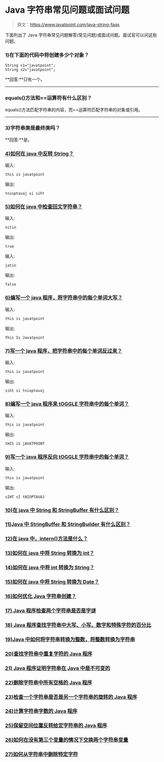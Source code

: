 # Java 字符串常见问题或面试问题

> 原文：<https://www.javatpoint.com/java-string-faqs>

下面列出了 Java 字符串常见问题解答(常见问题)或面试问题。面试官可以问这些问题。

### 1)在下面的代码中将创建多少个对象？

```
String s1="javatpoint";
String s2="javatpoint";

```

**回答:**只有一个。

* * *

### equals()方法和==运算符有什么区别？

equals()方法匹配字符串的内容，而==运算符匹配字符串的对象或引用。

* * *

### 3)字符串类是最终类吗？

**回答:**是。

### [4)如何在 java 中反转 String？](how-to-reverse-string-in-java)

输入:

```
this is javatpoint

```

输出:

```
tnioptavaj si siht

```

### [5)如何在 java 中检查回文字符串？](how-to-check-palindrome-string-in-java)

输入:

```
nitin

```

输出:

```
true

```

输入:

```
jatin

```

输出:

```
false

```

### [6)编写一个 java 程序，将字符串中的每个单词大写？](java-program-to-capitalize-each-word-in-string)

输入:

```
this is javatpoint

```

输出:

```
This Is Javatpoint

```

### [7)写一个 java 程序，把字符串中的每个单词反过来？](java-program-to-reverse-each-word-in-string)

输入:

```
this is javatpoint

```

输出:

```
siht si tnioptavaj

```

### [8)编写一个 java 程序来 tOGGLE 字符串中的每个单词？](java-program-to-toggle-each-word-in-string)

输入:

```
this is javatpoint

```

输出:

```
tHIS iS jAVATPOINT

```

### [9)写一个 java 程序反向 tOGGLE 字符串中的每个单词？](java-program-to-reverse-toggle-each-word-in-string)

输入:

```
this is javatpoint

```

输出:

```
sIHT sI tNIOPTAVAJ

```

### [10)在 java 中 String 和 StringBuffer 有什么区别？](difference-between-string-and-stringbuffer)

### [11)Java 中 StringBuffer 和 StringBuilder 有什么区别？](difference-between-stringbuffer-and-stringbuilder)

### [12)在 java 中，intern()方法是什么？](java-string-intern)

### [13)如何在 java 中将 String 转换为 int？](java-string-to-int)

### [14)如何在 java 中将 int 转换为 String？](java-int-to-string)

### [15)如何在 java 中将 String 转换为 Date？](java-string-to-date)

### [16)如何优化 Java 字符串创建？](how-to-optimize-java-string-creation)

### [17) Java 程序检查两个字符串是否是字谜](java-program-to-check-whether-two-strings-are-anagram-or-not)

### [18) Java 程序查找字符串中大写、小写、数字和特殊字符的百分比](java-program-to-find-percentage-of-uppercase-lowercase-digits-and-special-characters)

### [19)Java 中如何将字符串转换为整数，将整数转换为字符串](how-to-convert-string-to-integer-and-integer-to-string-in-java)

### [20)查找字符串中重复字符的 Java 程序](java-program-to-find-duplicate-characters-in-a-string)

### [21) Java 程序证明字符串在 Java 中是不可变的](java-program-to-prove-that-strings-are-immutable-in-java)

### [22)删除字符串中所有空格的 Java 程序](java-program-to-remove-all-white-spaces-from-a-string)

### [23)检查一个字符串是否是另一个字符串的旋转的 Java 程序](java-program-to-check-whether-one-string-is-a-rotation-of-another)

### [24)计算字符串字数的 Java 程序](java-program-to-count-the-number-of-words-in-a-string)

### [25)保留空间位置反转给定字符串的 Java 程序](java-program-to-reverse-a-string-preserving-the-position-of-space)

### [26)如何在没有第三个变量的情况下交换两个字符串变量](how-to-swap-two-string-variables-without-using-third-variable-in-java)

### [27)如何从字符串中删除特定字符](how-to-remove-a-particular-character-from-a-string)